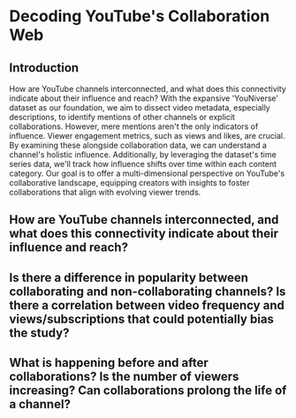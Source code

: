 # Decoding YouTube's Collaboration Web
## Introduction
How are YouTube channels interconnected, and what does this connectivity indicate about their influence and reach? With the expansive 'YouNiverse' dataset as our foundation, we aim to dissect video metadata, especially descriptions, to identify mentions of other channels or explicit collaborations. However, mere mentions aren't the only indicators of influence. Viewer engagement metrics, such as views and likes, are crucial. By examining these alongside collaboration data, we can understand a channel's holistic influence. Additionally, by leveraging the dataset's time series data, we'll track how influence shifts over time within each content category. Our goal is to offer a multi-dimensional perspective on YouTube's collaborative landscape, equipping creators with insights to foster collaborations that align with evolving viewer trends.

## How are YouTube channels interconnected, and what does this connectivity indicate about their influence and reach?

## Is there a difference in popularity between collaborating and non-collaborating channels? Is there a correlation between video frequency and views/subscriptions that could potentially bias the study?

## What is happening before and after collaborations? Is the number of viewers increasing? Can collaborations prolong the life of a channel?
